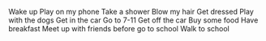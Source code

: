 Wake up
Play on my phone
Take a shower
Blow my hair
Get dressed
Play with the dogs
Get in the car
Go to 7-11
Get off the car
Buy some food
Have breakfast
Meet up with friends before go to school
Walk to school
